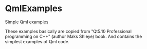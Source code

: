 # QmlExamples
Simple Qml examples

These examples basically are copied from "Qt5.10 Professional programming on C++" (author Maks Shleye) book. And contains the simplest examples of Qml code.
